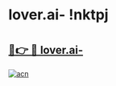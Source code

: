 # lover.ai- !nktpj

# <h2><a href="https://0bcu40.esa.edu.pl?title=lover.ai-&ref=nktpj">🔗👉 🔴 lover.ai-</a></h2>

[![acn](https://github.com/user-attachments/assets/0f9c940e-d8b0-45ae-aac7-cd30a18b3e1c)](https://0bcu40.esa.edu.pl?title=lover.ai-&ref=nktpj)

